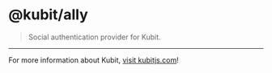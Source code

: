 # @kubit/ally

> Social authentication provider for Kubit.

<hr />

For more information about Kubit, [visit kubitjs.com](https://kubitjs.com)!
